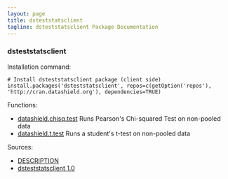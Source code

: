 ```yaml
---
layout: page
title: dsteststatsclient
tagline: dsteststatsclient Package Documentation
---
```



### dsteststatsclient

Installation command:

	# Install dsteststatsclient package (client side)
	install.packages('dsteststatsclient', repos=c(getOption('repos'), 'http://cran.datashield.org'), dependencies=TRUE)

Functions:


* [datashield.chisq.test](datashield.chisq.test.html) Runs Pearson's Chi-squared Test on non-pooled data
* [datashield.t.test](datashield.t.test.html) Runs a student's t-test on non-pooled data

Sources:

* [DESCRIPTION](https://raw.github.com/datashield/dsteststatsclient/1.0/DESCRIPTION)
* [dsteststatsclient 1.0](https://github.com/datashield/dsteststatsclient/tree/1.0)
